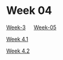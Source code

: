 # Week 04
[Week-3](./Week-03.md) &emsp; [Week-05](./Week-05.md)

[Week 4.1 ](Week-04/Week-4.1.md)

[Week 4.2 ](Week-04/Week-4.2.md)
